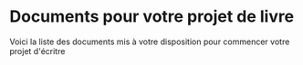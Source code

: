 
# Documents pour votre projet de livre

Voici la liste des documents mis à votre disposition pour commencer votre projet d'écritre

